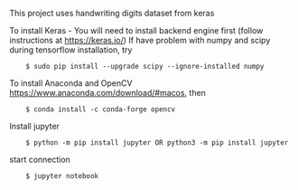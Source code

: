 This project uses handwriting digits dataset from keras

To install Keras - You will need to install backend engine first (follow instructions at https://keras.io/)
	If have problem with numpy and scipy during tensorflow installation, try 
	
		$ sudo pip install --upgrade scipy --ignore-installed numpy

To install Anaconda and OpenCV https://www.anaconda.com/download/#macos, then 

		$ conda install -c conda-forge opencv
	

Install jupyter 
		
		$ python -m pip install jupyter OR python3 -m pip install jupyter
	
start connection 
		
		$ jupyter notebook

	
